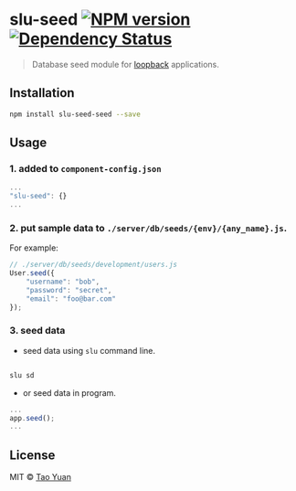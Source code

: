# slu-seed [![NPM version][npm-image]][npm-url] [![Dependency Status][daviddm-image]][daviddm-url]

> Database seed module for [loopback](https://github.com/strongloop/loopback) applications.

## Installation

```sh
npm install slu-seed-seed --save
```
 
## Usage

### 1. added to `component-config.json`

```js
...
"slu-seed": {}
...

```
 
### 2. put sample data to `./server/db/seeds/{env}/{any_name}.js`.

For example:

```js
// ./server/db/seeds/development/users.js
User.seed({
    "username": "bob",
    "password": "secret",
    "email": "foo@bar.com"
});
```

### 3. seed data

* seed data using `slu` command line.

```sh

slu sd

```

* or seed data in program.

```js
...
app.seed();
...
```

## License

MIT © [Tao Yuan]()

[npm-image]: https://badge.fury.io/js/slu-seed.svg
[npm-url]: https://npmjs.org/package/slu-seed
[travis-image]: https://travis-ci.org/taoyuan/slu-seed.svg?branch=master
[travis-url]: https://travis-ci.org/taoyuan/slu-seed
[daviddm-image]: https://david-dm.org/taoyuan/slu-seed.svg?theme=shields.io
[daviddm-url]: https://david-dm.org/taoyuan/slu-seed
[coveralls-image]: https://coveralls.io/repos/taoyuan/slu-seed/badge.svg
[coveralls-url]: https://coveralls.io/r/taoyuan/slu-seed
